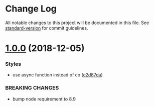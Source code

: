 # Change Log

All notable changes to this project will be documented in this file. See [standard-version](https://github.com/conventional-changelog/standard-version) for commit guidelines.

<a name="1.0.0"></a>
# [1.0.0](https://github.com/foray1010/image-process-loader/compare/v0.1.1...v1.0.0) (2018-12-05)


### Styles

* use async function instead of co ([c2d87da](https://github.com/foray1010/image-process-loader/commit/c2d87da))


### BREAKING CHANGES

* bump node requirement to 8.9
